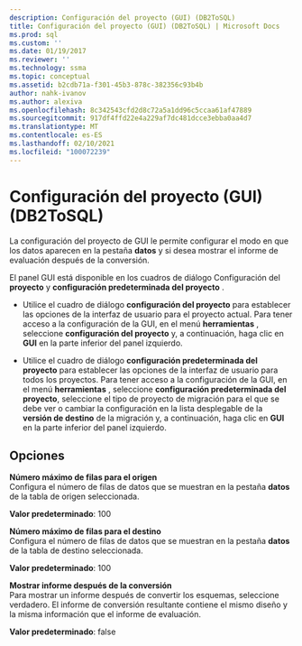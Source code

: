 ```yaml
---
description: Configuración del proyecto (GUI) (DB2ToSQL)
title: Configuración del proyecto (GUI) (DB2ToSQL) | Microsoft Docs
ms.prod: sql
ms.custom: ''
ms.date: 01/19/2017
ms.reviewer: ''
ms.technology: ssma
ms.topic: conceptual
ms.assetid: b2cdb71a-f301-45b3-878c-382356c93b4b
author: nahk-ivanov
ms.author: alexiva
ms.openlocfilehash: 8c342543cfd2d8c72a5a1dd96c5ccaa61af47889
ms.sourcegitcommit: 917df4ffd22e4a229af7dc481dcce3ebba0aa4d7
ms.translationtype: MT
ms.contentlocale: es-ES
ms.lasthandoff: 02/10/2021
ms.locfileid: "100072239"
---
```

# <a name="project-settings-gui-db2tosql"></a>Configuración del proyecto (GUI) (DB2ToSQL)
La configuración del proyecto de GUI le permite configurar el modo en que los datos aparecen en la pestaña **datos** y si desea mostrar el informe de evaluación después de la conversión.  
  
El panel GUI está disponible en los cuadros de diálogo Configuración del **proyecto** y **configuración predeterminada del proyecto** .  
  
-   Utilice el cuadro de diálogo **configuración del proyecto** para establecer las opciones de la interfaz de usuario para el proyecto actual. Para tener acceso a la configuración de la GUI, en el menú **herramientas** , seleccione **configuración del proyecto** y, a continuación, haga clic en **GUI** en la parte inferior del panel izquierdo.  
  
-   Utilice el cuadro de diálogo **configuración predeterminada del proyecto** para establecer las opciones de la interfaz de usuario para todos los proyectos. Para tener acceso a la configuración de la GUI, en el menú **herramientas** , seleccione **configuración predeterminada del proyecto**, seleccione el tipo de proyecto de migración para el que se debe ver o cambiar la configuración en la lista desplegable de la **versión de destino** de la migración y, a continuación, haga clic en **GUI** en la parte inferior del panel izquierdo.  
  
## <a name="options"></a>Opciones  
**Número máximo de filas para el origen**  
Configura el número de filas de datos que se muestran en la pestaña **datos** de la tabla de origen seleccionada.  
  
**Valor predeterminado**: 100  
  
**Número máximo de filas para el destino**  
Configura el número de filas de datos que se muestran en la pestaña **datos** de la tabla de destino seleccionada.  
  
**Valor predeterminado**: 100  
  
**Mostrar informe después de la conversión**  
Para mostrar un informe después de convertir los esquemas, seleccione verdadero. El informe de conversión resultante contiene el mismo diseño y la misma información que el informe de evaluación.  
  
**Valor predeterminado**: false  
  
